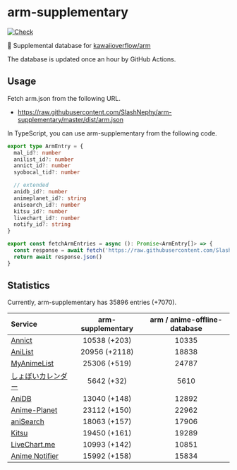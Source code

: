 # arm-supplementary

[![Check](https://github.com/SlashNephy/arm-supplementary/actions/workflows/check-node.yml/badge.svg)](https://github.com/SlashNephy/arm-supplementary/actions/workflows/check-node.yml)

💊 Supplemental database for [kawaiioverflow/arm](https://github.com/kawaiioverflow/arm)

The database is updated once an hour by GitHub Actions.

## Usage

Fetch arm.json from the following URL.

- https://raw.githubusercontent.com/SlashNephy/arm-supplementary/master/dist/arm.json

In TypeScript, you can use arm-supplementary from the following code.

```TypeScript
export type ArmEntry = {
  mal_id?: number
  anilist_id?: number
  annict_id?: number
  syobocal_tid?: number

  // extended
  anidb_id?: number
  animeplanet_id?: string
  anisearch_id?: number
  kitsu_id?: number
  livechart_id?: number
  notify_id?: string
}

export const fetchArmEntries = async (): Promise<ArmEntry[]> => {
  const response = await fetch('https://raw.githubusercontent.com/SlashNephy/arm-supplementary/master/dist/arm.json')
  return await response.json()
}
```

## Statistics

Currently, arm-supplementary has 35896 entries (+7070).

| Service                                     | arm-supplementary | arm / anime-offline-database |
| :------------------------------------------ | :---------------: | :--------------------------: |
| [Annict](https://annict.com)                |   10538 (+203)    |            10335             |
| [AniList](https://anilist.co)               |   20956 (+2118)   |            18838             |
| [MyAnimeList](https://myanimelist.net)      |   25306 (+519)    |            24787             |
| [しょぼいカレンダー](https://cal.syoboi.jp) |    5642 (+32)     |             5610             |
| [AniDB](https://anidb.net)                  |   13040 (+148)    |            12892             |
| [Anime-Planet](https://anime-planet.com)    |   23112 (+150)    |            22962             |
| [aniSearch](https://anisearch.com)          |   18063 (+157)    |            17906             |
| [Kitsu](https://kitsu.io)                   |   19450 (+161)    |            19289             |
| [LiveChart.me](https://livechart.me)        |   10993 (+142)    |            10851             |
| [Anime Notifier](https://notify.moe)        |   15992 (+158)    |            15834             |
